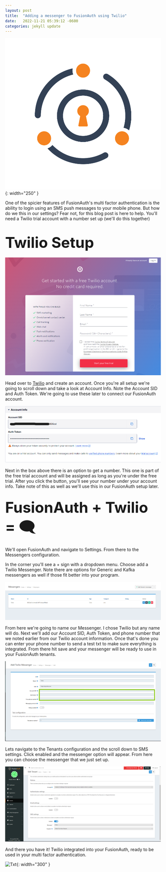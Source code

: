 ```yaml
---
layout: post
title:  "Adding a messenger to FusionAuth using Twilio"
date:   2022-11-21 05:39:12 -0600
categories: jekyll update
---
```

![FA](/assets/0.png){: width="250" }


One of the spicier features of FusionAuth's multi factor authentication is the ability to login using an SMS push messages  to your mobile phone. But how do we this in our settings? Fear not, for this blog post is here to help. You'll need a Twilio trial account with a number set up (we'll do this together)

# <font size =10>Twilio Setup</font>
![Twilio Page](/assets/Twilio.png)

Head over to [Twilio](https://www.twilio.com/) and create an account. Once you're all setup we're going to scroll down and take a look at Account Info. Note the Account SID and Auth Token. We're going to use these later to connect our FusionAuth account.  

![Twilio SID](/assets/TwilioSID.png)

Next in the box above there is an option to get a number. This one is part of the free trial account and will be assigned as long as you're under the free trial. After you click the button, you'll see your number under your account info. Take note of this as well as we'll use this in our FusionAuth setup later. 

## <font size =10>FusionAuth + Twilio = 🗨️</font>

We'll open FusionAuth and navigate to Settings. From there to the Messengers configuration. 

In the corner you'll see a + sign with a dropdown menu. Choose add a Twilio Messenger. Note there are options for Generic and Kafka messengers as well if those fit better into your program.

![Twilio Add](/assets/AddTwilio3.png)

From here we're going to name our Messenger. I chose Twilio but any name will do. Next we'll add our Account SID, Auth Token, and phone number that we noted earlier from our Twilio account information. Once that's done you can enter your phone number to send a test txt to make sure everything is integrated. From there hit save and your messenger will be ready to use in your FusionAuth tenants. 

![Twilio Info](/assets/TwilioInfo.png)

Lets navigate to the Tenants configuration and the scroll down to SMS settings. Click enabled and the messenger option will appear. From here you can choose the messenger that we just set up.   

![Tenants](/assets/SMSsetting.png)

And there you have it! Twilio integrated into your FusionAuth, ready to be used in your multi factor authentication. 

![Txt](/assets/SMS.jpg){: width="300" }


